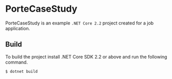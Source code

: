 # PorteCaseStudy

PorteCaseStudy is an example `.NET Core 2.2` project created for a job application. 

## Build

To build the project install .NET Core SDK 2.2 or above and run the following command.

```sh
$ dotnet build
```
